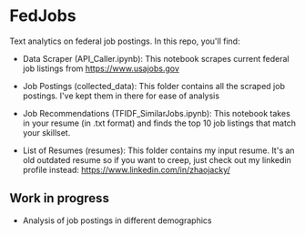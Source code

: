 # FedJobs

Text analytics on federal job postings. In this repo, you'll find:

- Data Scraper (API_Caller.ipynb): This notebook scrapes current federal job listings from https://www.usajobs.gov

- Job Postings (collected_data): This folder contains all the scraped job postings. I've kept them in there for ease of analysis

- Job Recommendations (TFIDF_SimilarJobs.ipynb): This notebook takes in your resume (in .txt format) and finds the top 10 job listings that match your skillset. 

- List of Resumes (resumes): This folder contains my input resume. It's an old outdated resume so if you want to creep, just check out my linkedin profile instead: https://www.linkedin.com/in/zhaojacky/

## Work in progress

- Analysis of job postings in different demographics
